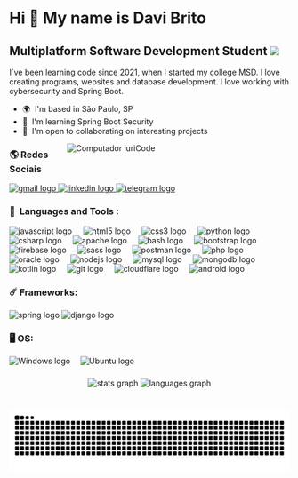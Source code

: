 Hi 👋 My name is Davi Brito
===========================
Multiplatform Software Development Student <img src="https://media.giphy.com/media/WUlplcMpOCEmTGBtBW/giphy.gif" width="40"> 
------------------------------------------




I´ve been learning code since 2021, when I started my college MSD. I love creating programs, websites and database development. I love working with cybersecurity and Spring Boot.

* 🌍  I'm based in São Paulo, SP
* 🧠  I'm learning Spring Boot Security
* 🤝  I'm open to collaborating on interesting projects
  

<img src="https://raw.githubusercontent.com/MicaelliMedeiros/micaellimedeiros/master/image/computer-illustration.png" min-width="400px" max-width="400px" width="400px" align="right" alt="Computador iuriCode">



### 🌎 Redes Sociais
<div align="left">
<a href="mailto:davibritojunior1@gmail.com">
  <img src="https://img.shields.io/static/v1?message=Gmail&logo=gmail&label=&color=D14836&logoColor=white&labelColor=&style=for-the-badge" height="35" alt="gmail logo"  />
</a>
  <a href="https://www.linkedin.com/in/davi-brito-71a3222a5/">
  <img src="https://img.shields.io/static/v1?message=LinkedIn&logo=linkedin&label=&color=0077B5&logoColor=white&labelColor=&style=for-the-badge" height="35" alt="linkedin logo"  />
  </a>
  <a href="https://t.me/DaviBritoJr">
  <img src="https://img.shields.io/static/v1?message=Telegram&logo=telegram&label=&color=2CA5E0&logoColor=white&labelColor=&style=for-the-badge" height="35" alt="telegram logo"  />
  </a>  
</div>

### 🧰 &nbsp;Languages and Tools :

<div align="left">
  <img src="https://cdn.jsdelivr.net/gh/devicons/devicon/icons/javascript/javascript-original.svg" height="30" alt="javascript logo"  />
  <img width="12" />
  <img src="https://cdn.simpleicons.org/html5/E34F26" height="30" alt="html5 logo"  />
  <img width="12" />
  <img src="https://cdn.simpleicons.org/css3/1572B6" height="30" alt="css3 logo"  />
  <img width="12" />
  <img src="https://cdn.jsdelivr.net/gh/devicons/devicon/icons/python/python-original.svg" height="30" alt="python logo"  />
  <img width="12" />
  <img src="https://cdn.jsdelivr.net/gh/devicons/devicon/icons/csharp/csharp-original.svg" height="30" alt="csharp logo"  />
  <img width="12" />
  <img src="https://cdn.jsdelivr.net/gh/devicons/devicon/icons/apache/apache-original.svg" height="30" alt="apache logo"  />
  <img width="12" />
  <img src="https://cdn.simpleicons.org/gnubash/4EAA25" height="30" alt="bash logo"  />
  <img width="12" />
  <img src="https://cdn.jsdelivr.net/gh/devicons/devicon/icons/bootstrap/bootstrap-original.svg" height="30" alt="bootstrap logo"  />
   <img width="12" />
  <img src="https://cdn.jsdelivr.net/gh/devicons/devicon/icons/firebase/firebase-plain.svg" height="30" alt="firebase logo"  />
  <img width="12" />
  <img src="https://cdn.simpleicons.org/sass/CC6699" height="30" alt="sass logo"  />
  <img width="12" />
  <img src="https://cdn.simpleicons.org/postman/FF6C37" height="30" alt="postman logo"  />
  <img width="12" />
  <img src="https://cdn.simpleicons.org/php/777BB4" height="30" alt="php logo"  />
  <img width="12" />
  <img src="https://cdn.simpleicons.org/oracle/F80000" height="30" alt="oracle logo"  />
  <img width="12" />
  <img src="https://cdn.simpleicons.org/nodedotjs/339933" height="30" alt="nodejs logo"  />
  <img width="12" />
  <img src="https://cdn.simpleicons.org/mysql/4479A1" height="30" alt="mysql logo"  />
  <img width="12" />
  <img src="https://cdn.simpleicons.org/mongodb/47A248" height="30" alt="mongodb logo"  />
   <img width="12" />
  <img src="https://cdn.simpleicons.org/kotlin/7F52FF" height="30" alt="kotlin logo"  />
   <img width="12" />
  <img src="https://cdn.simpleicons.org/git/F05032" height="30" alt="git logo"  />
   <img width="12" />
  <img src="https://cdn.simpleicons.org/cloudflare/F38020" height="30" alt="cloudflare logo"  />
   <img width="12" />
  <img src="https://cdn.simpleicons.org/android/3DDC84" height="30" alt="android logo"  />
  
   ### ☄️ Frameworks:
 <img src="https://cdn.simpleicons.org/spring/6DB33F" height="30" alt="spring logo"  />
  <img src="https://cdn.jsdelivr.net/gh/devicons/devicon/icons/django/django-plain.svg" height="30" alt="django logo"  />
 
  ### 🖥️ OS:
<img src="https://cdn.simpleicons.org/windows/0078D6" height="30" alt="Windows logo" />
<img width="10" />
<img src="https://cdn.simpleicons.org/ubuntu/E95420" height="30" alt="Ubuntu logo"/>



 
</div>

###

<div align="center">
  <img src="https://github-readme-stats.vercel.app/api?username=DaveBrito&hide_title=false&hide_rank=false&show_icons=true&include_all_commits=true&count_private=true&disable_animations=false&theme=dracula&locale=en&hide_border=false" height="170" alt="stats graph"  />
  <img src="https://github-readme-stats.vercel.app/api/top-langs?username=DaveBrito&locale=en&hide_title=false&layout=compact&card_width=320&langs_count=5&theme=dracula&hide_border=false" height="170" alt="languages graph"  />
</div>

###

<br clear="both">

<img src="https://raw.githubusercontent.com/DaveBrito/DaveBrito/output/snake.svg" alt="Snake animation" />








